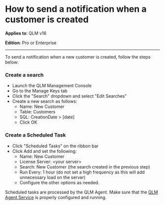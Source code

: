 # How to send a notification when a customer is created

**Applies to**: QLM v16

**Edition**: Pro or Enterprise

***

To send a notification when a new customer is created, follow the steps below:

### Create a search

* Launch the QLM Management Console
* Go to the Manage Keys tab
* Click the "Search" dropdown and select "Edit Searches"
* Create a new search as follows:
  * Name: New Customer
  * Table: Customers
  * SQL: CreationDate > \[date]
  * Click OK

### Create a Scheduled Task

* Click "Scheduled Tasks" on the ribbon bar
* Click Add and set the following:
  * Name: New Customer
  * License Server: \<your server>
  * Search: New Customer (the search created in the previous step)
  * Run Every: 1 hour (do not set a high frequency as this will add unnecessary load on the server)
  * Configure the other options as needed.

Scheduled tasks are processed by the QLM Agent. Make sure that the [QLM Agent Service](https://support.soraco.co/hc/en-us/articles/360036304991) is properly configured and running.
